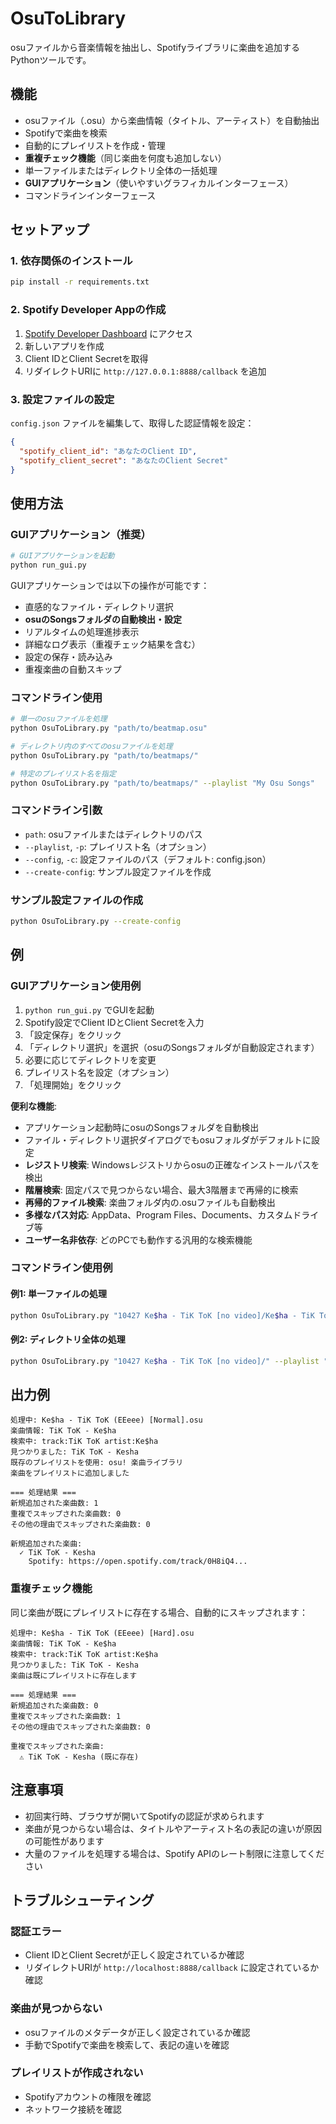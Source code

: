 # OsuToLibrary

osuファイルから音楽情報を抽出し、Spotifyライブラリに楽曲を追加するPythonツールです。

## 機能

- osuファイル（.osu）から楽曲情報（タイトル、アーティスト）を自動抽出
- Spotifyで楽曲を検索
- 自動的にプレイリストを作成・管理
- **重複チェック機能**（同じ楽曲を何度も追加しない）
- 単一ファイルまたはディレクトリ全体の一括処理
- **GUIアプリケーション**（使いやすいグラフィカルインターフェース）
- コマンドラインインターフェース

## セットアップ

### 1. 依存関係のインストール

```bash
pip install -r requirements.txt
```

### 2. Spotify Developer Appの作成

1. [Spotify Developer Dashboard](https://developer.spotify.com/dashboard) にアクセス
2. 新しいアプリを作成
3. Client IDとClient Secretを取得
4. リダイレクトURIに `http://127.0.0.1:8888/callback` を追加

### 3. 設定ファイルの設定

`config.json` ファイルを編集して、取得した認証情報を設定：

```json
{
  "spotify_client_id": "あなたのClient ID",
  "spotify_client_secret": "あなたのClient Secret"
}
```

## 使用方法

### GUIアプリケーション（推奨）

```bash
# GUIアプリケーションを起動
python run_gui.py
```

GUIアプリケーションでは以下の操作が可能です：
- 直感的なファイル・ディレクトリ選択
- **osuのSongsフォルダの自動検出・設定**
- リアルタイムの処理進捗表示
- 詳細なログ表示（重複チェック結果を含む）
- 設定の保存・読み込み
- 重複楽曲の自動スキップ

### コマンドライン使用

```bash
# 単一のosuファイルを処理
python OsuToLibrary.py "path/to/beatmap.osu"

# ディレクトリ内のすべてのosuファイルを処理
python OsuToLibrary.py "path/to/beatmaps/"

# 特定のプレイリスト名を指定
python OsuToLibrary.py "path/to/beatmaps/" --playlist "My Osu Songs"
```

### コマンドライン引数

- `path`: osuファイルまたはディレクトリのパス
- `--playlist`, `-p`: プレイリスト名（オプション）
- `--config`, `-c`: 設定ファイルのパス（デフォルト: config.json）
- `--create-config`: サンプル設定ファイルを作成

### サンプル設定ファイルの作成

```bash
python OsuToLibrary.py --create-config
```

## 例

### GUIアプリケーション使用例

1. `python run_gui.py` でGUIを起動
2. Spotify設定でClient IDとClient Secretを入力
3. 「設定保存」をクリック
4. 「ディレクトリ選択」を選択（osuのSongsフォルダが自動設定されます）
5. 必要に応じてディレクトリを変更
6. プレイリスト名を設定（オプション）
7. 「処理開始」をクリック

**便利な機能**:
- アプリケーション起動時にosuのSongsフォルダを自動検出
- ファイル・ディレクトリ選択ダイアログでもosuフォルダがデフォルトに設定
- **レジストリ検索**: Windowsレジストリからosuの正確なインストールパスを検出
- **階層検索**: 固定パスで見つからない場合、最大3階層まで再帰的に検索
- **再帰的ファイル検索**: 楽曲フォルダ内の.osuファイルも自動検出
- **多様なパス対応**: AppData、Program Files、Documents、カスタムドライブ等
- **ユーザー名非依存**: どのPCでも動作する汎用的な検索機能

### コマンドライン使用例

#### 例1: 単一ファイルの処理

```bash
python OsuToLibrary.py "10427 Ke$ha - TiK ToK [no video]/Ke$ha - TiK ToK (EEeee) [Normal].osu"
```

#### 例2: ディレクトリ全体の処理

```bash
python OsuToLibrary.py "10427 Ke$ha - TiK ToK [no video]/" --playlist "Ke$ha - TiK ToK"
```

## 出力例

```
処理中: Ke$ha - TiK ToK (EEeee) [Normal].osu
楽曲情報: TiK ToK - Ke$ha
検索中: track:TiK ToK artist:Ke$ha
見つかりました: TiK ToK - Kesha
既存のプレイリストを使用: osu! 楽曲ライブラリ
楽曲をプレイリストに追加しました

=== 処理結果 ===
新規追加された楽曲数: 1
重複でスキップされた楽曲数: 0
その他の理由でスキップされた楽曲数: 0

新規追加された楽曲:
  ✓ TiK ToK - Kesha
    Spotify: https://open.spotify.com/track/0H8iQ4...
```

### 重複チェック機能

同じ楽曲が既にプレイリストに存在する場合、自動的にスキップされます：

```
処理中: Ke$ha - TiK ToK (EEeee) [Hard].osu
楽曲情報: TiK ToK - Ke$ha
検索中: track:TiK ToK artist:Ke$ha
見つかりました: TiK ToK - Kesha
楽曲は既にプレイリストに存在します

=== 処理結果 ===
新規追加された楽曲数: 0
重複でスキップされた楽曲数: 1
その他の理由でスキップされた楽曲数: 0

重複でスキップされた楽曲:
  ⚠ TiK ToK - Kesha (既に存在)
```

## 注意事項

- 初回実行時、ブラウザが開いてSpotifyの認証が求められます
- 楽曲が見つからない場合は、タイトルやアーティスト名の表記の違いが原因の可能性があります
- 大量のファイルを処理する場合は、Spotify APIのレート制限に注意してください

## トラブルシューティング

### 認証エラー

- Client IDとClient Secretが正しく設定されているか確認
- リダイレクトURIが `http://localhost:8888/callback` に設定されているか確認

### 楽曲が見つからない

- osuファイルのメタデータが正しく設定されているか確認
- 手動でSpotifyで楽曲を検索して、表記の違いを確認

### プレイリストが作成されない

- Spotifyアカウントの権限を確認
- ネットワーク接続を確認
